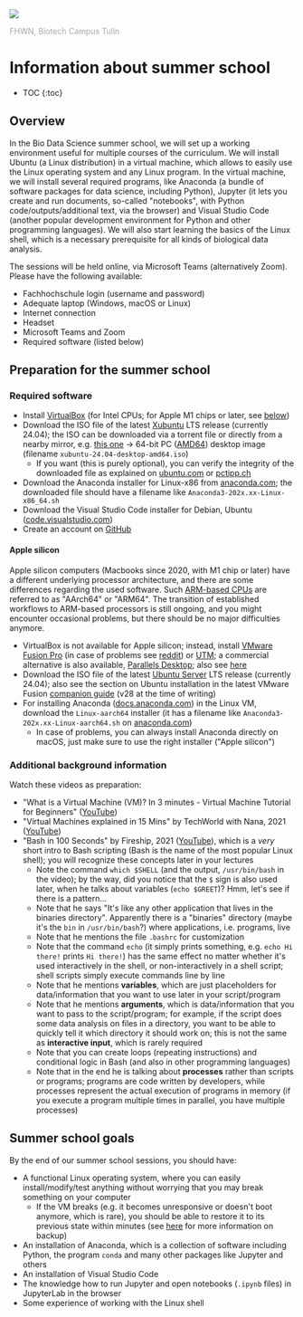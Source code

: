 <img src="https://tulln.fhwn.ac.at/assets/svg/fhwn-logo-tulln.svg">
<p style="color:darkgray;">FHWN, Biotech Campus Tulln</p>

<H1>Information about summer school</H1>

- TOC
{:toc}

## Overview

In the Bio Data Science summer school, we will set up a working environment useful for multiple courses of the curriculum. We will install Ubuntu (a Linux distribution) in a virtual machine, which allows to easily use the Linux operating system and any Linux program. In the virtual machine, we will install several required programs, like Anaconda (a bundle of software packages for data science, including Python), Jupyter (it lets you create and run documents, so-called "notebooks", with Python code/outputs/additional text, via the browser) and Visual Studio Code (another popular development environment for Python and other programming languages). We will also start learning the basics of the Linux shell, which is a necessary prerequisite for all kinds of biological data analysis.

The sessions will be held online, via Microsoft Teams (alternatively Zoom). Please have the following available:

- Fachhochschule login (username and password)
- Adequate laptop (Windows, macOS or Linux)
- Internet connection
- Headset
- Microsoft Teams and Zoom
- Required software (listed below)

## Preparation for the summer school

### Required software

- Install [VirtualBox](https://www.virtualbox.org/) (for Intel CPUs; for Apple M1 chips or later, see [below](#apple-silicon))
- Download the ISO file of the latest [Xubuntu](https://xubuntu.org/) LTS release (currently 24.04); the ISO can be downloaded via a torrent file or directly from a nearby mirror, e.g. [this one](http://ftp.uni-kl.de/pub/linux/ubuntu-dvd/xubuntu/releases/24.04/release/) → 64-bit PC ([AMD64](https://en.wikipedia.org/wiki/X86-64)) desktop image (filename `xubuntu-24.04-desktop-amd64.iso`)
  - If you want (this is purely optional), you can verify the integrity of the downloaded file as explained on [ubuntu.com](https://ubuntu.com/tutorials/how-to-verify-ubuntu) or [pctipp.ch](https://www.pctipp.ch/praxis/windows-10/windows-10-sha256-hash-bordmitteln-pruefen-2507915.html)
- Download the Anaconda installer for Linux-x86 from [anaconda.com](https://www.anaconda.com/download#download); the downloaded file should have a filename like `Anaconda3-202x.xx-Linux-x86_64.sh`
- Download the Visual Studio Code installer for Debian, Ubuntu ([code.visualstudio.com](https://code.visualstudio.com/Download))
- Create an account on [GitHub](https://github.com/)

#### Apple silicon

Apple silicon computers (Macbooks since 2020, with M1 chip or later) have a different underlying processor architecture, and there are some differences regarding the used software. Such [ARM-based CPUs](https://www.quora.com/How-is-the-Apple-MacBook-M1-capable-of-beating-every-x86-chip-I-taught-ARM-was-weaker-than-x86) are referred to as "AArch64" or "ARM64". The transition of established workflows to ARM-based processors is still ongoing, and you might encounter occasional problems, but there should be no major difficulties anymore.

- VirtualBox is not available for Apple silicon; instead, install [VMware Fusion Pro](https://knowledge.broadcom.com/external/article/368667/download-and-license-information-for-vmw.html) (in case of problems see [reddit](https://www.reddit.com/r/vmware/comments/1cry8ej/comment/l426xtq/)) or [UTM](https://mac.getutm.app/); a commercial alternative is also available, [Parallels Desktop](https://www.parallels.com/); also see [here](https://biodatasciencetulln.github.io/Wiki/install_linux_in_virtualbox.html)
- Download the ISO file of the latest [Ubuntu Server](https://ubuntu.com/download/server/arm) LTS release (currently 24.04); also see the section on Ubuntu installation in the latest VMware Fusion [companion guide](https://community.broadcom.com/vmware-cloud-foundation/discussion/version-28-of-the-fusion-companion-guide-is-now-available) (v28 at the time of writing)
- For installing Anaconda ([docs.anaconda.com](https://docs.anaconda.com/anaconda/install/)) in the Linux VM, download the `Linux-aarch64` installer (it has a filename like `Anaconda3-202x.xx-Linux-aarch64.sh` on [anaconda.com](https://www.anaconda.com/download#download))
  - In case of problems, you can always install Anaconda directly on macOS, just make sure to use the right installer ("Apple silicon")

### Additional background information

Watch these videos as preparation:

- "What is a Virtual Machine (VM)? In 3 minutes - Virtual Machine Tutorial for Beginners" ([YouTube](https://www.youtube.com/watch?v=yIVXjl4SwVo))
- "Virtual Machines explained in 15 Mins" by TechWorld with Nana, 2021 ([YouTube](https://www.youtube.com/watch?v=mQP0wqNT_DI))
- "Bash in 100 Seconds" by Fireship, 2021 ([YouTube](https://www.youtube.com/watch?v=I4EWvMFj37g)), which is a *very* short intro to Bash scripting (Bash is the name of the most popular Linux shell); you will recognize these concepts later in your lectures
  - Note the command `which $SHELL` (and the output, `/usr/bin/bash` in the video); by the way, did you notice that the `$` sign is also used later, when he talks about variables (`echo $GREET`)? Hmm, let's see if there is a pattern...
  - Note that he says "It's like any other application that lives in the binaries directory". Apparently there is a "binaries" directory (maybe it's the `bin` in `/usr/bin/bash`?) where applications, i.e. programs, live
  - Note that he mentions the file `.bashrc` for customization
  - Note that the command `echo` (it simply prints something, e.g. `echo Hi there!` prints `Hi there!`) has the same effect no matter whether it's used interactively in the shell, or non-interactively in a shell script; shell scripts simply execute commands line by line
  - Note that he mentions **variables**, which are just placeholders for data/information that you want to use later in your script/program
  - Note that he mentions **arguments**, which is data/information that you want to pass to the script/program; for example, if the script does some data analysis on files in a directory, you want to be able to quickly tell it which directory it should work on; this is not the same as **interactive input**, which is rarely required
  - Note that you can create loops (repeating instructions) and conditional logic in Bash (and also in other programming languages)
  - Note that in the end he is talking about **processes** rather than scripts or programs; programs are code written by developers, while processes represent the actual execution of programs in memory (if you execute a program multiple times in parallel, you have multiple processes)

## Summer school goals

By the end of our summer school sessions, you should have:

- A functional Linux operating system, where you can easily install/modify/test anything without worrying that you may break something on your computer
  - If the VM breaks (e.g. it becomes unresponsive or doesn't boot anymore, which is rare), you should be able to restore it to its previous state within minutes (see [here](https://biodatasciencetulln.github.io/Wiki/install_linux_in_virtualbox.html) for more information on backup)
- An installation of Anaconda, which is a collection of software including Python, the program `conda` and many other packages like Jupyter and others
- An installation of Visual Studio Code
- The knowledge how to run Jupyter and open notebooks (`.ipynb` files) in JupyterLab in the browser
- Some experience of working with the Linux shell
